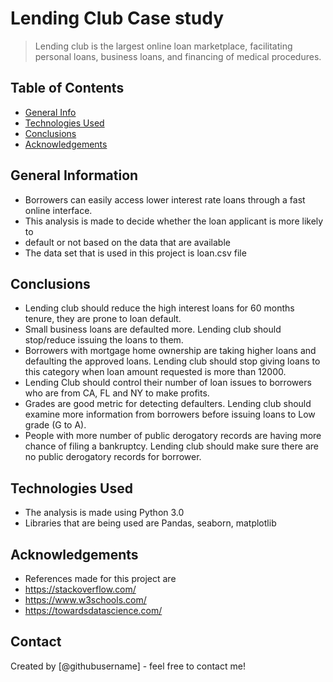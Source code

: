 # Lending Club Case study
> Lending club is the largest online loan marketplace, facilitating personal loans,
>business loans, and financing of medical procedures.



## Table of Contents
* [General Info](#general-information)
* [Technologies Used](#technologies-used)
* [Conclusions](#conclusions)
* [Acknowledgements](#acknowledgements)

<!-- You can include any other section that is pertinent to your problem -->

## General Information
- Borrowers can easily access lower interest rate loans through a fast online interface.
- This analysis is made to decide whether the loan applicant is more likely to
- default or not based on the data that are available
- The data set that is used in this project is loan.csv file 
<!-- You don't have to answer all the questions - just the ones relevant to your project. -->

## Conclusions
- Lending club should reduce the high interest loans for 60 months tenure, they are prone to loan
  default.
- Small business loans are defaulted more. Lending club should stop/reduce issuing the loans to
  them.
- Borrowers with mortgage home ownership are taking higher loans and defaulting the approved
  loans. Lending club should stop giving loans to this category when loan amount requested is more
  than 12000.
- Lending Club should control their number of loan issues to borrowers who are from CA, FL and
  NY to make profits.
- Grades are good metric for detecting defaulters. Lending club should examine more information
  from borrowers before issuing loans to Low grade (G to A).
- People with more number of public derogatory records are having more chance of filing a
  bankruptcy. Lending club should make sure there are no public derogatory records for borrower.

<!-- You don't have to answer all the questions - just the ones relevant to your project. -->


## Technologies Used
- The analysis is made using Python 3.0 
- Libraries that are being used are Pandas, seaborn, matplotlib


<!-- As the libraries versions keep on changing, it is recommended to mention the version of library used in this project -->

## Acknowledgements
- References made for this project are
- https://stackoverflow.com/ 
- https://www.w3schools.com/
- https://towardsdatascience.com/


## Contact
Created by [@githubusername] - feel free to contact me!


<!-- Optional -->
<!-- ## License -->
<!-- This project is open source and available under the [... License](). -->

<!-- You don't have to include all sections - just the one's relevant to your project -->